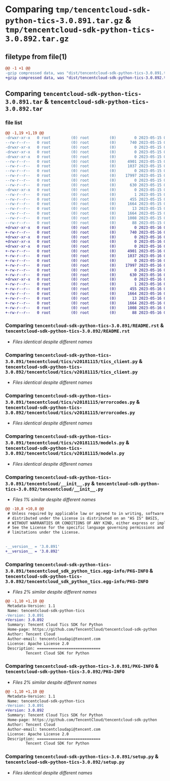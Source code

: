 # Comparing `tmp/tencentcloud-sdk-python-tics-3.0.891.tar.gz` & `tmp/tencentcloud-sdk-python-tics-3.0.892.tar.gz`

## filetype from file(1)

```diff
@@ -1 +1 @@
-gzip compressed data, was "dist/tencentcloud-sdk-python-tics-3.0.891.tar", last modified: Mon May 15 04:42:13 2023, max compression
+gzip compressed data, was "dist/tencentcloud-sdk-python-tics-3.0.892.tar", last modified: Tue May 16 00:48:06 2023, max compression
```

## Comparing `tencentcloud-sdk-python-tics-3.0.891.tar` & `tencentcloud-sdk-python-tics-3.0.892.tar`

### file list

```diff
@@ -1,19 +1,19 @@
-drwxr-xr-x   0 root         (0) root         (0)        0 2023-05-15 04:42:13.000000 tencentcloud-sdk-python-tics-3.0.891/
--rw-r--r--   0 root         (0) root         (0)      740 2023-05-15 04:42:13.000000 tencentcloud-sdk-python-tics-3.0.891/README.rst
-drwxr-xr-x   0 root         (0) root         (0)        0 2023-05-15 04:42:13.000000 tencentcloud-sdk-python-tics-3.0.891/tencentcloud/
-drwxr-xr-x   0 root         (0) root         (0)        0 2023-05-15 04:42:13.000000 tencentcloud-sdk-python-tics-3.0.891/tencentcloud/tics/
-drwxr-xr-x   0 root         (0) root         (0)        0 2023-05-15 04:42:13.000000 tencentcloud-sdk-python-tics-3.0.891/tencentcloud/tics/v20181115/
--rw-r--r--   0 root         (0) root         (0)     4901 2023-05-15 04:42:13.000000 tencentcloud-sdk-python-tics-3.0.891/tencentcloud/tics/v20181115/tics_client.py
--rw-r--r--   0 root         (0) root         (0)     1037 2023-05-15 04:42:13.000000 tencentcloud-sdk-python-tics-3.0.891/tencentcloud/tics/v20181115/errorcodes.py
--rw-r--r--   0 root         (0) root         (0)        0 2023-05-15 04:42:13.000000 tencentcloud-sdk-python-tics-3.0.891/tencentcloud/tics/v20181115/__init__.py
--rw-r--r--   0 root         (0) root         (0)    17997 2023-05-15 04:42:13.000000 tencentcloud-sdk-python-tics-3.0.891/tencentcloud/tics/v20181115/models.py
--rw-r--r--   0 root         (0) root         (0)        0 2023-05-15 04:42:13.000000 tencentcloud-sdk-python-tics-3.0.891/tencentcloud/tics/__init__.py
--rw-r--r--   0 root         (0) root         (0)      630 2023-05-15 04:42:13.000000 tencentcloud-sdk-python-tics-3.0.891/tencentcloud/__init__.py
-drwxr-xr-x   0 root         (0) root         (0)        0 2023-05-15 04:42:13.000000 tencentcloud-sdk-python-tics-3.0.891/tencentcloud_sdk_python_tics.egg-info/
--rw-r--r--   0 root         (0) root         (0)        1 2023-05-15 04:42:13.000000 tencentcloud-sdk-python-tics-3.0.891/tencentcloud_sdk_python_tics.egg-info/dependency_links.txt
--rw-r--r--   0 root         (0) root         (0)      455 2023-05-15 04:42:13.000000 tencentcloud-sdk-python-tics-3.0.891/tencentcloud_sdk_python_tics.egg-info/SOURCES.txt
--rw-r--r--   0 root         (0) root         (0)     1664 2023-05-15 04:42:13.000000 tencentcloud-sdk-python-tics-3.0.891/tencentcloud_sdk_python_tics.egg-info/PKG-INFO
--rw-r--r--   0 root         (0) root         (0)       13 2023-05-15 04:42:13.000000 tencentcloud-sdk-python-tics-3.0.891/tencentcloud_sdk_python_tics.egg-info/top_level.txt
--rw-r--r--   0 root         (0) root         (0)     1664 2023-05-15 04:42:13.000000 tencentcloud-sdk-python-tics-3.0.891/PKG-INFO
--rw-r--r--   0 root         (0) root         (0)     1008 2023-05-15 04:42:13.000000 tencentcloud-sdk-python-tics-3.0.891/setup.py
--rw-r--r--   0 root         (0) root         (0)       88 2023-05-15 04:42:13.000000 tencentcloud-sdk-python-tics-3.0.891/setup.cfg
+drwxr-xr-x   0 root         (0) root         (0)        0 2023-05-16 00:48:06.000000 tencentcloud-sdk-python-tics-3.0.892/
+-rw-r--r--   0 root         (0) root         (0)      740 2023-05-16 00:48:06.000000 tencentcloud-sdk-python-tics-3.0.892/README.rst
+drwxr-xr-x   0 root         (0) root         (0)        0 2023-05-16 00:48:06.000000 tencentcloud-sdk-python-tics-3.0.892/tencentcloud/
+drwxr-xr-x   0 root         (0) root         (0)        0 2023-05-16 00:48:06.000000 tencentcloud-sdk-python-tics-3.0.892/tencentcloud/tics/
+drwxr-xr-x   0 root         (0) root         (0)        0 2023-05-16 00:48:06.000000 tencentcloud-sdk-python-tics-3.0.892/tencentcloud/tics/v20181115/
+-rw-r--r--   0 root         (0) root         (0)     4901 2023-05-16 00:48:06.000000 tencentcloud-sdk-python-tics-3.0.892/tencentcloud/tics/v20181115/tics_client.py
+-rw-r--r--   0 root         (0) root         (0)     1037 2023-05-16 00:48:06.000000 tencentcloud-sdk-python-tics-3.0.892/tencentcloud/tics/v20181115/errorcodes.py
+-rw-r--r--   0 root         (0) root         (0)        0 2023-05-16 00:48:06.000000 tencentcloud-sdk-python-tics-3.0.892/tencentcloud/tics/v20181115/__init__.py
+-rw-r--r--   0 root         (0) root         (0)    17997 2023-05-16 00:48:06.000000 tencentcloud-sdk-python-tics-3.0.892/tencentcloud/tics/v20181115/models.py
+-rw-r--r--   0 root         (0) root         (0)        0 2023-05-16 00:48:06.000000 tencentcloud-sdk-python-tics-3.0.892/tencentcloud/tics/__init__.py
+-rw-r--r--   0 root         (0) root         (0)      630 2023-05-16 00:48:06.000000 tencentcloud-sdk-python-tics-3.0.892/tencentcloud/__init__.py
+drwxr-xr-x   0 root         (0) root         (0)        0 2023-05-16 00:48:06.000000 tencentcloud-sdk-python-tics-3.0.892/tencentcloud_sdk_python_tics.egg-info/
+-rw-r--r--   0 root         (0) root         (0)        1 2023-05-16 00:48:06.000000 tencentcloud-sdk-python-tics-3.0.892/tencentcloud_sdk_python_tics.egg-info/dependency_links.txt
+-rw-r--r--   0 root         (0) root         (0)      455 2023-05-16 00:48:06.000000 tencentcloud-sdk-python-tics-3.0.892/tencentcloud_sdk_python_tics.egg-info/SOURCES.txt
+-rw-r--r--   0 root         (0) root         (0)     1664 2023-05-16 00:48:06.000000 tencentcloud-sdk-python-tics-3.0.892/tencentcloud_sdk_python_tics.egg-info/PKG-INFO
+-rw-r--r--   0 root         (0) root         (0)       13 2023-05-16 00:48:06.000000 tencentcloud-sdk-python-tics-3.0.892/tencentcloud_sdk_python_tics.egg-info/top_level.txt
+-rw-r--r--   0 root         (0) root         (0)     1664 2023-05-16 00:48:06.000000 tencentcloud-sdk-python-tics-3.0.892/PKG-INFO
+-rw-r--r--   0 root         (0) root         (0)     1008 2023-05-16 00:48:06.000000 tencentcloud-sdk-python-tics-3.0.892/setup.py
+-rw-r--r--   0 root         (0) root         (0)       88 2023-05-16 00:48:06.000000 tencentcloud-sdk-python-tics-3.0.892/setup.cfg
```

### Comparing `tencentcloud-sdk-python-tics-3.0.891/README.rst` & `tencentcloud-sdk-python-tics-3.0.892/README.rst`

 * *Files identical despite different names*

### Comparing `tencentcloud-sdk-python-tics-3.0.891/tencentcloud/tics/v20181115/tics_client.py` & `tencentcloud-sdk-python-tics-3.0.892/tencentcloud/tics/v20181115/tics_client.py`

 * *Files identical despite different names*

### Comparing `tencentcloud-sdk-python-tics-3.0.891/tencentcloud/tics/v20181115/errorcodes.py` & `tencentcloud-sdk-python-tics-3.0.892/tencentcloud/tics/v20181115/errorcodes.py`

 * *Files identical despite different names*

### Comparing `tencentcloud-sdk-python-tics-3.0.891/tencentcloud/tics/v20181115/models.py` & `tencentcloud-sdk-python-tics-3.0.892/tencentcloud/tics/v20181115/models.py`

 * *Files identical despite different names*

### Comparing `tencentcloud-sdk-python-tics-3.0.891/tencentcloud/__init__.py` & `tencentcloud-sdk-python-tics-3.0.892/tencentcloud/__init__.py`

 * *Files 1% similar despite different names*

```diff
@@ -10,8 +10,8 @@
 # Unless required by applicable law or agreed to in writing, software
 # distributed under the License is distributed on an "AS IS" BASIS,
 # WITHOUT WARRANTIES OR CONDITIONS OF ANY KIND, either express or implied.
 # See the License for the specific language governing permissions and
 # limitations under the License.
 
 
-__version__ = '3.0.891'
+__version__ = '3.0.892'
```

### Comparing `tencentcloud-sdk-python-tics-3.0.891/tencentcloud_sdk_python_tics.egg-info/PKG-INFO` & `tencentcloud-sdk-python-tics-3.0.892/tencentcloud_sdk_python_tics.egg-info/PKG-INFO`

 * *Files 2% similar despite different names*

```diff
@@ -1,10 +1,10 @@
 Metadata-Version: 1.1
 Name: tencentcloud-sdk-python-tics
-Version: 3.0.891
+Version: 3.0.892
 Summary: Tencent Cloud Tics SDK for Python
 Home-page: https://github.com/TencentCloud/tencentcloud-sdk-python
 Author: Tencent Cloud
 Author-email: tencentcloudapi@tencent.com
 License: Apache License 2.0
 Description: ============================
         Tencent Cloud SDK for Python
```

### Comparing `tencentcloud-sdk-python-tics-3.0.891/PKG-INFO` & `tencentcloud-sdk-python-tics-3.0.892/PKG-INFO`

 * *Files 2% similar despite different names*

```diff
@@ -1,10 +1,10 @@
 Metadata-Version: 1.1
 Name: tencentcloud-sdk-python-tics
-Version: 3.0.891
+Version: 3.0.892
 Summary: Tencent Cloud Tics SDK for Python
 Home-page: https://github.com/TencentCloud/tencentcloud-sdk-python
 Author: Tencent Cloud
 Author-email: tencentcloudapi@tencent.com
 License: Apache License 2.0
 Description: ============================
         Tencent Cloud SDK for Python
```

### Comparing `tencentcloud-sdk-python-tics-3.0.891/setup.py` & `tencentcloud-sdk-python-tics-3.0.892/setup.py`

 * *Files identical despite different names*


